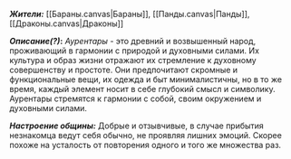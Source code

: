 **_Жители:_**
[[Бараны.canvas|Бараны]], [[Панды.canvas|Панды]], [[Драконы.canvas|Драконы]]

**_Описание(?)_:**
_Аурентары_ - это древний и возвышенный народ, проживающий в гармонии с природой и духовными силами. Их культура и образ жизни отражают их стремление к духовному совершенству и простоте. Они предпочитают скромные и функциональные вещи, их одежда и быт минималистичны, но в то же время, каждый элемент носит в себе глубокий смысл и символику. Аурентары стремятся к гармонии с собой, своим окружением и духовными силами.

**_Настроение общины:_**
Добрые и отзывчивые, в случае прибытия незнакомца ведут себя обычно, не проявляя лишних эмоций. Скорее похоже на усталость от повторения одного и того же множества раз.